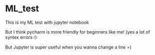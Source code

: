 # ML_test
This is my ML test with jupyter notebook

But I think pycharm is more friendly for beginners like me! (yes a lot of syntex errors 🙄

But Jupyter is super useful when you wanna change a line =)

